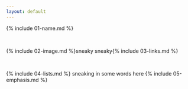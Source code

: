 ```yaml
---
layout: default
---
```


{% include 01-name.md %}

<br>

{% include 02-image.md %}sneaky sneaky{% include 03-links.md %}

<br>

{% include 04-lists.md %} sneaking in some words here {% include 05-emphasis.md %}

